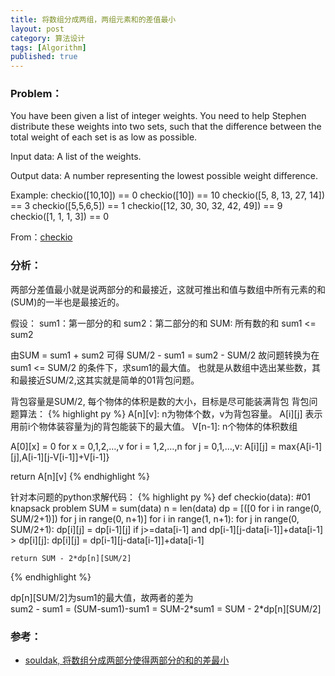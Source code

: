 ```yaml
---
title: 将数组分成两组，两组元素和的差值最小 
layout: post
category: 算法设计 
tags: [Algorithm]
published: true
---
```


### Problem：
You have been given a list of integer weights. You need to help Stephen distribute these weights into two sets, such that the difference between the total weight of each set is as low as possible.

Input data: A list of the weights.

Output data: A number representing the lowest possible weight difference.

Example:
checkio([10,10]) == 0 
checkio([10]) == 10 
checkio([5, 8, 13, 27, 14]) == 3 
checkio([5,5,6,5]) == 1 
checkio([12, 30, 30, 32, 42, 49]) == 9 
checkio([1, 1, 1, 3]) == 0 

From：[checkio](http://www.checkio.org/mission/task/info/loading-cargo/python-27/)

### 分析：
两部分差值最小就是说两部分的和最接近，这就可推出和值与数组中所有元素的和(SUM)的一半也是最接近的。

假设： 
sum1：第一部分的和 
sum2：第二部分的和 
SUM:  所有数的和 
sum1 <= sum2 

由SUM = sum1 + sum2 可得 SUM/2 - sum1 = sum2 - SUM/2
故问题转换为在 sum1 <= SUM/2 的条件下，求sum1的最大值。
也就是从数组中选出某些数，其和最接近SUM/2,这其实就是简单的01背包问题。

背包容量是SUM/2, 每个物体的体积是数的大小，目标是尽可能装满背包 
背包问题算法：
{% highlight py %}
A[n][v]: n为物体个数，v为背包容量。
A[i][j] 表示用前i个物体装容量为j的背包能装下的最大值。
V[n-1]: n个物体的体积数组

A[0][x] = 0 for x = 0,1,2,…,v
for i = 1,2,…,n
     for j = 0,1,…,v:
          A[i][j] = max{A[i-1][j],A[i-1][j-V[i-1]]+V[i-1]}

return A[n][v]
{% endhighlight %}	

针对本问题的python求解代码：
{% highlight py %}
def checkio(data):
    #01 knapsack problem
    SUM = sum(data)
    n = len(data)
    dp = [([0 for i in range(0, SUM/2+1)]) for j in range(0, n+1)]
    for i in range(1, n+1):
        for j in range(0, SUM/2+1):
            dp[i][j] = dp[i-1][j]
            if j>=data[i-1] and dp[i-1][j-data[i-1]]+data[i-1] > dp[i][j]:
                dp[i][j] = dp[i-1][j-data[i-1]]+data[i-1]

    return SUM - 2*dp[n][SUM/2]
{% endhighlight %}	

dp[n][SUM/2]为sum1的最大值，故两者的差为  
sum2 - sum1 = (SUM-sum1)-sum1 = SUM-2\*sum1 = SUM - 2\*dp[n][SUM/2]

### 参考：
- [souldak, 将数组分成两部分使得两部分的和的差最小](http://blog.csdn.net/souldak/article/details/12354325)